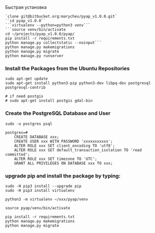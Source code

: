Быстрая установка

    `clone git@bitbucket.org:marychev/pyap_v1.0.0.git`
    ``cd pyap_v1.0.0``
    ```virtualenv --python=python3 venv```
    ```source venv/bin/activate
    cd ~/projects/pyap_v1.0.0/pyap/
    pip install -r requirements.txt
    python manage.py collectstatic --noinput```
    python manage.py makemigrations
    python manage.py migrate
    python manage.py runserver


### Install the Packages from the Ubuntu Repositories

	sudo apt-get update
	sudo apt-get install python3-pip python3-dev libpq-dev postgresql postgresql-contrib 
	
	# if need postgis
	# sudo apt-get install postgis gdal-bin	

### Create the PostgreSQL Database and User

	sudo -u postgres psql

	postgres=# 
		CREATE DATABASE xxx;
		CREATE USER xxx WITH PASSWORD 'xxxxxxxxxxx';
		ALTER ROLE xxx SET client_encoding TO 'utf8';
		ALTER ROLE xxx SET default_transaction_isolation TO 'read committed';
		ALTER ROLE xxx SET timezone TO 'UTC';
		GRANT ALL PRIVILEGES ON DATABASE xxx TO xxx;


### upgrade pip and install the package by typing:

	sudo -H pip3 install --upgrade pip
	sudo -H pip3 install virtualenv

	python3 -m virtualenv ~/xxx/pyap/venv

	source pyap/venv/bin/activate

	pip install -r requirements.txt
    python manage.py makemigrations
    python manage.py migrate




